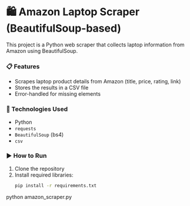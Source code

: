 # 🛍️ Amazon Laptop Scraper (BeautifulSoup-based)

This project is a Python web scraper that collects laptop information from Amazon using BeautifulSoup.

### 📋 Features
- Scrapes laptop product details from Amazon (title, price, rating, link)
- Stores the results in a CSV file
- Error-handled for missing elements

### 🔧 Technologies Used
- Python
- `requests`
- `BeautifulSoup` (bs4)
- `csv`

### ▶️ How to Run

1. Clone the repository
2. Install required libraries:
   ```bash
   pip install -r requirements.txt

python amazon_scraper.py
